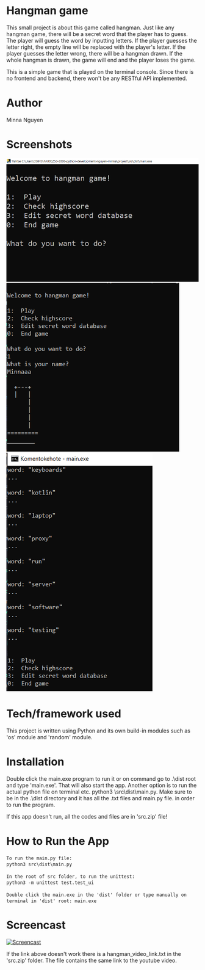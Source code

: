 # Hangman game

This small project is about this game called hangman. Just like any hangman game, there will be a secret word that the player has to guess. The player will guess the word by inputting letters. If the player guesses the letter right, the empty line will be replaced with the player's letter. If the player guesses the letter wrong, there will be a hangman drawn. If the whole hangman is drawn, the game will end and the player loses the game. 

This is a simple game that is played on the terminal console. Since there is no frontend and backend, there won't be any RESTful API implemented. 
# Author

Minna Nguyen

# Screenshots

![Alt text](starting_screen.png "Application startup screen.")
![Alt text](play_option.png "Play option of the hangman.")
![Alt text](check_highscore.png "Display the highscores.")
# Tech/framework used
This project is written using Python and its own build-in modules such as 'os' module and 'random' module.

# Installation
Double click the main.exe program to run it or on command go to .\dist root and type 'main.exe'. That will also start the app. Another option is to run the actual python file on terminal etc. python3 \src\dist\main.py. Make sure to be in the .\dist directory and it has all the .txt files and main.py file. in order to run the program.

If this app doesn't run, all the codes and files are in 'src.zip' file!

# How to Run the App

```
To run the main.py file:
python3 src\dist\main.py

In the root of src folder, to run the unittest: 
python3 -m unittest test.test_ui

Double click the main.exe in the 'dist' folder or type manually on terminal in 'dist' root: main.exe
```

# Screencast

[![Screencast](hangman_video_thumbnail.png)](https://youtu.be/xlbwmPRyWO0)

If the link above doesn't work there is a hangman_video_link.txt in the 'src.zip' folder. The file contains the same link to the youtube video.
